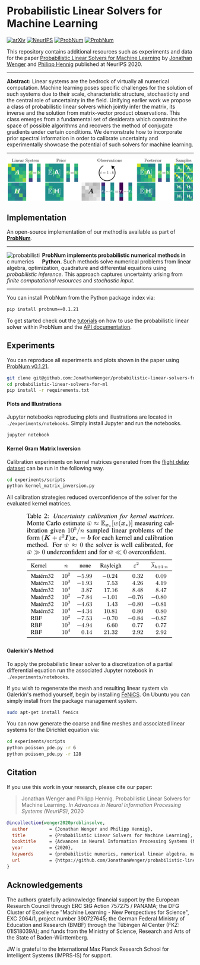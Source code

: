 # Probabilistic Linear Solvers for Machine Learning

[![arXiv](https://img.shields.io/static/v1?logo=arxiv&logoColor=white&label=Preprint&message=2010.09691&color=B31B1B)](https://arxiv.org/abs/2010.09691)
[![NeurIPS](https://img.shields.io/static/v1?logo=material-design-icons&logoColor=white&label=NeurIPS&message=Proceedings&color=67458A)](https://papers.nips.cc/paper/2020/hash/4afd521d77158e02aed37e2274b90c9c-Abstract.html)
[![ProbNum](https://img.shields.io/static/v1?logo=github&logoColor=white&label=ProbNum&message=Code&color=107d79)](https://github.com/probabilistic-numerics/probnum)
[![ProbNum](https://img.shields.io/static/v1?message=Docs&logo=read%20the%20docs&logoColor=white&label=ProbNum&color=blue)](https://probnum.readthedocs.io)

This repository contains additional resources such as experiments and data for the paper [Probabilistic Linear Solvers for Machine Learning](https://arxiv.org/abs/2010.09691) by [Jonathan Wenger](https://jonathanwenger.netlify.app/) and [Philipp Hennig](https://uni-tuebingen.de/fakultaeten/mathematisch-naturwissenschaftliche-fakultaet/fachbereiche/informatik/lehrstuehle/methoden-des-maschinellen-lernens/personen/philipp-hennig/) published at NeurIPS 2020.

---

**Abstract:** Linear systems are the bedrock of virtually all numerical computation. Machine learning poses specific challenges for the solution of such systems due to their scale, characteristic structure, stochasticity and the central role of uncertainty in the field. Unifying earlier work we propose a class of probabilistic linear solvers which jointly infer the matrix, its inverse and the solution from matrix-vector product observations. This class emerges from a fundamental set of desiderata which constrains the space of possible algorithms and recovers the method of conjugate gradients under certain conditions. We demonstrate how to incorporate prior spectral information in order to calibrate uncertainty and experimentally showcase the potential of such solvers for machine learning.

---

<p align="center">
  <img src="https://raw.githubusercontent.com/JonathanWenger/probabilistic-linear-solvers-for-ml/main/figures/PLS_illustration.png" alt="PLS Illustration" width="800"/>
</p>


## Implementation

An open-source implementation of our method is available as part of <a href="https://github.com/probabilistic-numerics/probnum"><b>ProbNum</b></a>.

---

<a href="https://github.com/probabilistic-numerics/probnum"><img align="left" src="https://github.com/probabilistic-numerics/probnum/blob/37b51b163d55c195d05b38d2eeed19db997fe082/docs/source/assets/img/logo/probnum_logo.png" alt="probabilistic numerics" width="90" style="padding-right: 5px; padding left: 5px;" title="Probabilistic Numerics in Python"/></a>**ProbNum implements probabilistic numerical methods in Python.** Such methods solve numerical problems from linear
algebra, optimization, quadrature and differential equations using _probabilistic inference_. This approach captures 
uncertainty arising from _finite computational resources_ and _stochastic input_. 

---

You can install ProbNum from the Python package index via:

```bash
pip install probnum==0.1.21
``` 

To get started check out the [tutorials](https://probnum.readthedocs.io/en/latest/tutorials/linear_algebra.html) on how to use the probabilistic linear solver within ProbNum and the [API documentation](https://probnum.readthedocs.io/en/latest/automod/probnum.linalg.problinsolve.html#probnum.linalg.problinsolve).

## Experiments

You can reproduce all experiments and plots shown in the paper using [ProbNum v0.1.21](https://probnum.readthedocs.io/en/v0.1.21/).

```bash
git clone git@github.com:JonathanWenger/probabilistic-linear-solvers-for-ml.git
cd probabilistic-linear-solvers-for-ml
pip install -r requirements.txt
```

#### Plots and Illustrations

Jupyter notebooks reproducing plots and illustrations are located in `./experiments/notebooks`. Simply install Jupyter and run the notebooks.

```bash
jupyter notebook
```

#### Kernel Gram Matrix Inversion
Calibration experiments on kernel matrices generated from the [flight delay dataset](/data/kernel_matrix_inversion/flight_delay_jan2020.zip) can be run in the following way. 

```bash
cd experiments/scripts
python kernel_matrix_inversion.py
```

All calibration strategies reduced overconfidence of the solver for the evaluated kernel matrices.

<p align="center">
  <img src="https://github.com/JonathanWenger/probabilistic-linear-solvers-for-ml/blob/main/figures/calibration_experiment_table.png" alt="calibration_experiment" width="400"/>
</p>

#### Galerkin's Method

To apply the probabilistic linear solver to a discretization of a partial differential equation run the associated Jupyter notebook in `./experiments/notebooks`.

If you wish to regenerate the mesh and resulting linear system via Galerkin's method yourself, begin by installing [FeNiCS](https://fenicsproject.org/download). On Ubuntu you can simply install from the package management system.
```bash
sudo apt-get install fenics
```

You can now generate the coarse and fine meshes and associated linear systems for the Dirichlet equation via:

```bash
cd experiments/scripts
python poisson_pde.py -r 6
python poisson_pde.py -r 128
```

## Citation

If you use this work in your research, please cite our paper:

> Jonathan Wenger and Philipp Hennig. Probabilistic Linear Solvers for Machine Learning. *In Advances in Neural Information Processing Systems (NeurIPS)*, 2020

```bibtex
@incollection{wenger2020problinsolve,
  author        = {Jonathan Wenger and Philipp Hennig},
  title         = {Probabilistic Linear Solvers for Machine Learning},
  booktitle 	= {Advances in Neural Information Processing Systems (NeurIPS)},
  year          = {2020},
  keywords      = {probabilistic numerics, numerical linear algebra, machine learning},
  url           = {https://github.com/JonathanWenger/probabilistic-linear-solvers-for-ml}
}
```

## Acknowledgements

The authors gratefully acknowledge financial support by the European Research Council through ERC StG Action 757275 / PANAMA; the DFG Cluster of Excellence "Machine Learning - New Perspectives for Science", EXC 2064/1, project number 390727645; the German Federal Ministry of Education and Research (BMBF) through the Tübingen AI Center (FKZ: 01IS18039A); and funds from the Ministry of Science, Research and Arts of the State of Baden-Württemberg.

JW is grateful to the International Max Planck Research School for Intelligent Systems (IMPRS-IS) for support.

